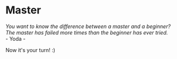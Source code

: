 # Master

*You want to know the difference between a master and a beginner?* \
*The master has failed more times than the beginner has ever tried.* \
\- Yoda \-

Now it's your turn! :)